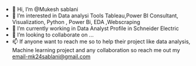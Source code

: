 - 👋 Hi, I’m @Mukesh sablani
- 👀 I’m interested in Data analysi Tools Tableau,Power BI Consultant, Visualization, Python , Power Bi, EDA ,Webscraping
- 🌱 I’m currently working in Data Analyst Profile in Schneider Electric
- 💞️ I’m looking to collaborate on ...
- 📫 If anyone want to reach me so to help their project like data analysis, Machine learning project
    and any collaboration so reach me out my email-mk24sablani@gmail.com

<!---
mukeshsablani3126/mukeshsablani3126 is a ✨ special ✨ repository because its `README.md` (this file) appears on your GitHub profile.
You can click the Preview link to take a look at your changes.
--->
